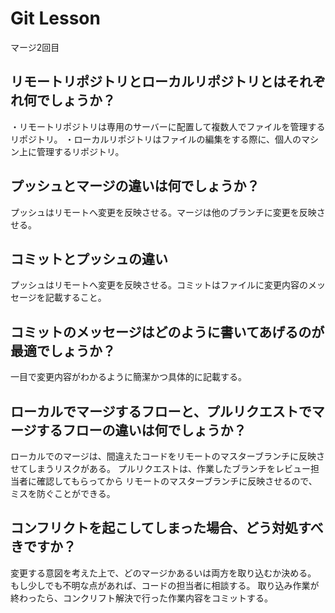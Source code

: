 # Git Lesson
マージ2回目

## リモートリポジトリとローカルリポジトリとはそれぞれ何でしょうか？
・リモートリポジトリは専用のサーバーに配置して複数人でファイルを管理するリポジトリ。
・ローカルリポジトリはファイルの編集をする際に、個人のマシン上に管理するリポジトリ。

## プッシュとマージの違いは何でしょうか？
プッシュはリモートへ変更を反映させる。マージは他のブランチに変更を反映させる。


## コミットとプッシュの違い
プッシュはリモートへ変更を反映させる。コミットはファイルに変更内容のメッセージを記載すること。


## コミットのメッセージはどのように書いてあげるのが最適でしょうか？
一目で変更内容がわかるように簡潔かつ具体的に記載する。


## ローカルでマージするフローと、プルリクエストでマージするフローの違いは何でしょうか？
ローカルでのマージは、間違えたコードをリモートのマスターブランチに反映させてしまうリスクがある。
プルリクエストは、作業したブランチをレビュー担当者に確認してもらってから
リモートのマスターブランチに反映させるので、ミスを防ぐことができる。


## コンフリクトを起こしてしまった場合、どう対処すべきですか？
変更する意図を考えた上で、どのマージかあるいは両方を取り込むか決める。
もし少しでも不明な点があれば、コードの担当者に相談する。
取り込み作業が終わったら、コンクリフト解決で行った作業内容をコミットする。